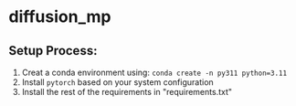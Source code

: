 # diffusion_mp

## Setup Process:
1. Creat a conda environment using: `conda create -n py311 python=3.11`
2. Install `pytorch` based on your system configuration
3. Install the rest of the requirements in "requirements.txt"

